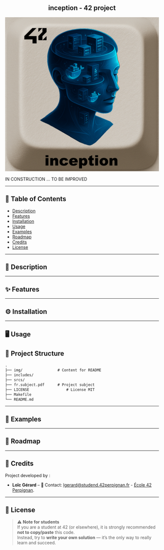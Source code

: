 <div align="center">
  <h2>inception - 42 project</h2>
  <img src="./img/inception.png"/>
  <br>
</div>


IN CONSTRUCTION ... TO BE IMPROVED

---

## 📖 Table of Contents
- [Description](#-description)
- [Features](#-features)
- [Installation](#-installation)
- [Usage](#-usage)
- [Examples](#-examples)
- [Roadmap](#-roadmap)
- [Credits](#-credits)
- [License](#-license)

---

## 📝 Description
 

---

## ✨ Features


---

## ⚙️ Installation

---

## 🖥 Usage

## 📂 Project Structure

```
.
├── img/                # Content for README
├── includes/
├── srcs/
├── fr.subject.pdf		# Project subject
├── LICENSE			   		# License MIT
├── Makefile
└── README.md
```

---

## 🔎 Examples

---

## 🚀 Roadmap

---

## 👤 Credits
Project developed by :
- **Loïc Gérard** – 📧 Contact: lgerard@studend.42perpignan.fr - [École 42 Perpignan](https://42perpignan.fr).

---

## 📜 License

> ⚠️ **Note for students**  
> If you are a student at 42 (or elsewhere), it is strongly recommended **not to copy/paste** this code.  
> Instead, try to **write your own solution** — it’s the only way to really learn and succeed.
